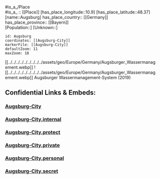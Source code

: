 ﻿---
location: [48.37,10.9] 
mapzoom: [7,12] 
mapmarker: city 
type: City
tags:
- geo/City


SpocWebEntityId: 28927
isDeleted: false
confidential: public

---
#is_a_/Place  
#is_a_ :: [[Place]] 
[has_place_longitude::10.9] 
[has_place_latitude::48.37] 
[name::Augsburg] 
has_place_country:: [[Germany]]  
has_place_province:: [[Bayern]]  
[Population::] 
[Unknown::] 


```leaflet
id: Augsburg
coordinates: [[Augsburg-City]] 
markerFile: [[Augsburg-City]] 
defaultZoom: 11 
maxZoom: 18
```


[[../../../../../../../../../assets/geo/Europe/Germany/Augsburger_Wassermanagement.webp]] 
![[../../../../../../../../../assets/geo/Europe/Germany/Augsburger_Wassermanagement.webp]] 
Augsburger Wassermanagement-System (2019) 

## Confidential Links & Embeds: 

### [Augsburg-City](/_public/Earth/Continent/Europe/Europe~Central/Germany/Germany~West/Bayern/counties~Bayern/Augsburg-City.md) 

### [Augsburg-City.internal](/_internal/Earth/Continent/Europe/Europe~Central/Germany/Germany~West/Bayern/counties~Bayern/Augsburg-City.internal.md) 

### [Augsburg-City.protect](/_protect/Earth/Continent/Europe/Europe~Central/Germany/Germany~West/Bayern/counties~Bayern/Augsburg-City.protect.md) 

### [Augsburg-City.private](/_private/Earth/Continent/Europe/Europe~Central/Germany/Germany~West/Bayern/counties~Bayern/Augsburg-City.private.md) 

### [Augsburg-City.personal](/_personal/Earth/Continent/Europe/Europe~Central/Germany/Germany~West/Bayern/counties~Bayern/Augsburg-City.personal.md) 

### [Augsburg-City.secret](/_secret/Earth/Continent/Europe/Europe~Central/Germany/Germany~West/Bayern/counties~Bayern/Augsburg-City.secret.md) 
